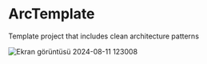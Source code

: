 # ArcTemplate
Template project that includes clean architecture patterns

![Ekran görüntüsü 2024-08-11 123008](https://github.com/user-attachments/assets/8fba0fce-3f84-4315-b5aa-a4f45636734c)
